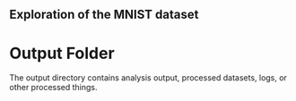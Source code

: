 ## Exploration of the MNIST dataset

# Output Folder

The output directory contains analysis output, processed datasets, logs, or other processed things.
